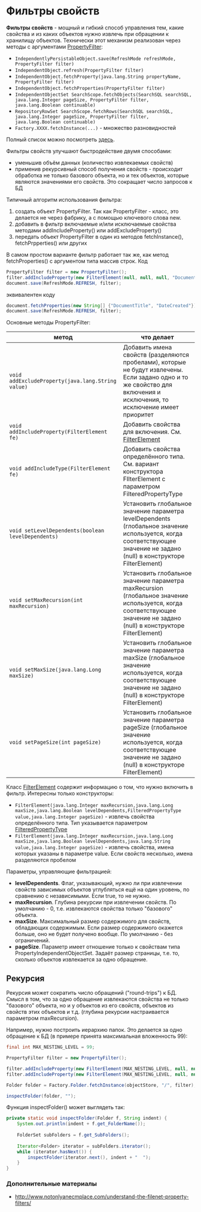 # Фильтры свойств

**Фильтры свойств** - мощный и гибкий способ управления тем, какие свойства и из каких объектов нужно извлечь при обращении к хранилищу объектов. Технически этот механизм реализован через методы с аргументами [PropertyFilter](https://www.ibm.com/support/knowledgecenter/en/SSNW2F_5.1.0/com.ibm.p8.ce.dev.java.doc/com/filenet/api/property/PropertyFilter.html):

* `IndependentlyPersistableObject.save(RefreshMode refreshMode, PropertyFilter filter)`
* `IndependentObject.refresh(PropertyFilter filter)`
* `IndependentObject.fetchProperty(java.lang.String propertyName, PropertyFilter filter)`
* `IndependentObject.fetchProperties(PropertyFilter filter)`
* `IndependentObjectSet SearchScope.fetchObjects(SearchSQL searchSQL, java.lang.Integer pageSize, PropertyFilter filter, java.lang.Boolean continuable)`
* `RepositoryRowSet SearchScope.fetchRows(SearchSQL searchSQL, java.lang.Integer pageSize, PropertyFilter filter, java.lang.Boolean continuable)`
* `Factory.XXXX.fetchInstance(...)` - множество разновидностей

Полный список можно посмотреть [здесь](https://www.ibm.com/support/knowledgecenter/SSNW2F_5.2.1/com.ibm.p8.ce.dev.java.doc/com/filenet/api/property/class-use/PropertyFilter.html).

Фильтры свойств улучшают быстродействие двумя способами:
* уменьшив объём данных (количество извлекаемых свойств)
* применив рекурсивный способ получения свойств - происходит обработка не только базового объекта, но и тех объектов, которые являются значениями его свойств. Это сокращает число запросов к БД

Типичный алгоритм использования фильтра:

1. создать объект PropertyFilter. Так как PropertyFilter - класс, это делается не через фабрику, а с помощью ключевого слова new.
2. добавить в фильтр включаемые и/или исключаемые свойства методами addIncludeProperty() или addExcludeProperty()
3. передать объект PropertyFilter в один из методов fetchInstance(), fetchPrpperties() или других

В самом простом варианте фильтр работает так же, как метод fetchProperties() с аргументом типа массив строк. Код

```java
PropertyFilter filter = new PropertyFilter();
filter.addIncludeProperty(new FilterElement(null, null, null, "DocumentTitle DateCreated", null));
document.save(RefreshMode.REFRESH, filter);
```

эквивалентен коду

```java
document.fetchProperties(new String[] {"DocumentTitle", "DateCreated"});
document.save(RefreshMode.REFRESH, filter);
```

Основные методы PropertyFilter:

метод | что делает
------------ | -------------
`void addExcludeProperty(java.lang.String value)`|Добавить имена свойств (разделяются пробелами), которые не будут извлечены. Если задано одно и то же свойство для включения и исключения, то исключение имеет приоритет
`void addIncludeProperty(FilterElement fe)`|Добавить свойства для включения. См. [FilterElement](https://www.ibm.com/support/knowledgecenter/SSNW2F_5.1.0/com.ibm.p8.ce.dev.java.doc/com/filenet/api/property/FilterElement.html)
`void addIncludeType(FilterElement fe)`|Добавить свойства определённого типа. См. вариант конструктора FIlterElement с параметром FilteredPropertyType
`void setLevelDependents(boolean levelDependents)`|Установить глобальное значение параметра levelDependents (глобальное значение используется, когда соответствующее значение не задано (null) в конструкторе FilterElement)
`void setMaxRecursion(int maxRecursion)`|Установить глобальное значение параметра maxRecursion (глобальное значение используется, когда соответствующее значение не задано (null) в конструкторе FilterElement)
`void setMaxSize(java.lang.Long maxSize)`|Установить глобальное значение параметра maxSize (глобальное значение используется, когда соответствующее значение не задано (null) в конструкторе FilterElement)
`void setPageSize(int pageSize)`|Установить глобальное значение параметра pageSize (глобальное значение используется, когда соответствующее значение не задано (null) в конструкторе FilterElement)

Класс [FilterElement](https://www.ibm.com/support/knowledgecenter/SSNW2F_5.1.0/com.ibm.p8.ce.dev.java.doc/com/filenet/api/property/FilterElement.html) содержит информацию о том, что нужно включить в фильтр. Интересны только конструкторы:

* `FilterElement(java.lang.Integer maxRecursion,java.lang.Long maxSize,java.lang.Boolean levelDependents,FilteredPropertyType value,java.lang.Integer pageSize)` - извлечь свойства определённого типа. Тип указывается параметром [FilteredPropertyType](https://www.ibm.com/support/knowledgecenter/en/SSNW2F_5.1.0/com.ibm.p8.ce.dev.java.doc/com/filenet/api/constants/FilteredPropertyType.html)
* `FilterElement(java.lang.Integer maxRecursion,java.lang.Long maxSize,java.lang.Boolean levelDependents,java.lang.String value,java.lang.Integer pageSize)` - извлечь свойства, имена которых указаны в параметре value. Если свойств несколько, имена разделяются пробелом

Параметры, управляющие фильтрацией:

* **levelDependents**. Флаг, указывающий, нужно ли при извлечении свойств зависимых объектов углубляться ещё на один уровень, по сравнению с независимыми. Если true, то не нужно.
* **maxRecursion**. Глубина рекурсии при извлечении свойств. По умолчанию - 0, т.е. извлекаются свойства только "базового" объекта.
* **maxSize**. Максимальный размер содержимого для свойств, обладающих содержимым. Если размер содержимого окажется больше, оно не будет получено вообще. По умолчанию - без ограничений.
* **pageSize**. Параметр имеет отношение только к свойствам типа PropertyIndependentObjectSet. Задаёт размер страницы, т.е. то, сколько объектов извлекается за одно обращение.

## Рекурсия

Рекурсия может сократить число обращений ("round-trips") к БД. Смысл в том, что за одно обращение извлекаются свойства не только "базового" объекта, но и у объектов из его свойств, объектов из свойств этих объектов и т.д. (глубина рекурсии настраивается параметром maxRecursion).

Например, нужно построить иерархию папок. Это делается за одно обращение к БД (в примере принята максимальная вложенность 99):

```java
final int MAX_NESTING_LEVEL = 99;

PropertyFilter filter = new PropertyFilter();

filter.addIncludeProperty(new FilterElement(MAX_NESTING_LEVEL, null, null, PropertyNames.FOLDER_NAME, null));
filter.addIncludeProperty(new FilterElement(MAX_NESTING_LEVEL, null, null, PropertyNames.SUB_FOLDERS, null));

Folder folder = Factory.Folder.fetchInstance(objectStore, "/", filter);

inspectFolder(folder, "");
```

Функция inspectFolder() может выглядеть так:

```java
private static void inspectFolder(Folder f, String indent) {
    System.out.println(indent + f.get_FolderName());
    
    FolderSet subFolders = f.get_SubFolders();
    
    Iterator<Folder> iterator = subFolders.iterator();
    while (iterator.hasNext()) {
        inspectFolder(iterator.next(), indent + "  ");
    }
}
```

### Дополнительные материалы

* http://www.notonlyanecmplace.com/understand-the-filenet-property-filters/


